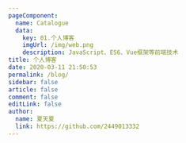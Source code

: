 ```yaml
---
pageComponent: 
  name: Catalogue
  data: 
    key: 01.个人博客
    imgUrl: /img/web.png
    description: JavaScript、ES6、Vue框架等前端技术
title: 个人博客
date: 2020-03-11 21:50:53
permalink: /blog/
sidebar: false
article: false
comment: false
editLink: false
author: 
  name: 夏天夏
  link: https://github.com/2449013332
---
```

